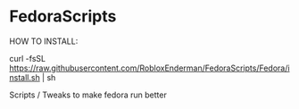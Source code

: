 # FedoraScripts
HOW TO INSTALL:

curl -fsSL https://raw.githubusercontent.com/RobloxEnderman/FedoraScripts/Fedora/install.sh | sh


Scripts / Tweaks to make fedora run better
